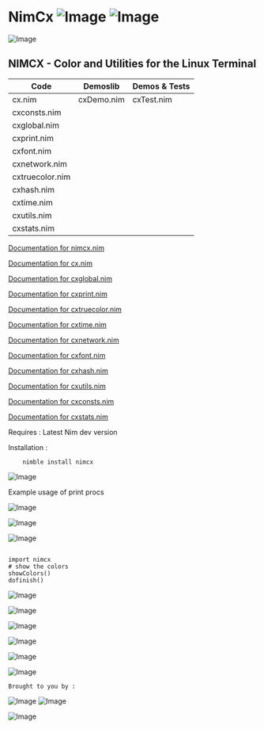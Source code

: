 # NimCx   ![Image](https://camo.githubusercontent.com/b0224997019dec4e51d692c722ea9bee2818c837/68747470733a2f2f696d672e736869656c64732e696f2f6769746875622f6c6963656e73652f6d6173686170652f6170697374617475732e737667)   ![Image](https://raw.githubusercontent.com/yglukhov/nimble-tag/master/nimble.png)


![Image](http://qqtop.github.io/madewithnim2018.png?raw=true)


 NIMCX - Color and Utilities for the Linux Terminal
--------------------------------------------------------



| Code           | Demoslib         | Demos & Tests    |
|----------------|------------------|------------------|
| cx.nim         | cxDemo.nim       | cxTest.nim       |
| cxconsts.nim   |                  |                  |
| cxglobal.nim   |                  |                  |
| cxprint.nim    |                  |                  |
| cxfont.nim     |                  |                  |
| cxnetwork.nim  |                  |                  |
| cxtruecolor.nim|                  |                  |
| cxhash.nim     |                  |                  |
| cxtime.nim     |                  |                  |
| cxutils.nim    |                  |                  |
| cxstats.nim    |                  |                  |


[Documentation for nimcx.nim](https://qqtop.github.io/theindex.html)

[Documentation for cx.nim](https://qqtop.github.io/cx.html)

[Documentation for cxglobal.nim](https://qqtop.github.io/cxglobal.html)

[Documentation for cxprint.nim](https://qqtop.github.io/cxprint.html)

[Documentation for cxtruecolor.nim](https://qqtop.github.io/cxtruecolor.html)

[Documentation for cxtime.nim](https://qqtop.github.io/cxtime.html)

[Documentation for cxnetwork.nim](https://qqtop.github.io/cxnetwork.html)

[Documentation for cxfont.nim](https://qqtop.github.io/cxfont.html)

[Documentation for cxhash.nim](https://qqtop.github.io/cxhash.html)

[Documentation for cxutils.nim](https://qqtop.github.io/cxutils.html)

[Documentation for cxconsts.nim](https://qqtop.github.io/cxconsts.html)
                           
[Documentation for cxstats.nim](https://qqtop.github.io/cxstats.html)


Requires     : Latest Nim dev version

Installation : 


```
    nimble install nimcx

```


![Image](http://qqtop.github.io/nimfbm.png?raw=true)


Example usage of print procs 


![Image](http://qqtop.github.io/sierpred.png?raw=true)


![Image](http://qqtop.github.io/nimspectrum.png?raw=true)


![Image](http://qqtop.github.io/nimblues.png?raw=true)


```nimrod         

import nimcx
# show the colors
showColors()
dofinish()

```


![Image](http://qqtop.github.io/nimcolors33.png?raw=true)

![Image](http://qqtop.github.io/nimcolors34.png?raw=true)

![Image](http://qqtop.github.io/nimcolors35.png?raw=true)

![Image](http://qqtop.github.io/nimcolors36.png?raw=true)

![Image](http://qqtop.github.io/truecolor1.png?raw=true)

![Image](http://qqtop.github.io/nimbox.png?raw=true)

 
    Brought to you by :
  
  
   ![Image](http://qqtop.github.io/gnu2.png?raw=true)  ![Image](http://qqtop.github.io/gnu.png?raw=true)

  
![Image](http://qqtop.github.io/qqtop-small.png?raw=true)  
  

